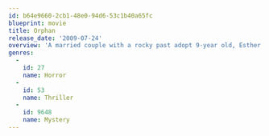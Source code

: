 ```yaml
---
id: b64e9660-2cb1-48e0-94d6-53c1b40a65fc
blueprint: movie
title: Orphan
release_date: '2009-07-24'
overview: 'A married couple with a rocky past adopt 9-year old, Esther to fill the void created by a recently-stillborn baby. However, Esther is not quite who she seems.'
genres:
  -
    id: 27
    name: Horror
  -
    id: 53
    name: Thriller
  -
    id: 9648
    name: Mystery
---
```

